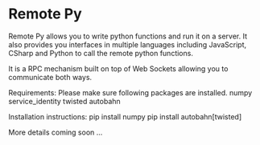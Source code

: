 # Remote Py

Remote Py allows you to write python functions and run it on a server. It also provides you interfaces in multiple languages including JavaScript, CSharp and Python to call the remote python functions.

It is a RPC mechanism built on top of Web Sockets allowing you to communicate both ways. 

Requirements:
Please make sure following packages are installed.
numpy
service_identity
twisted
autobahn

Installation instructions:
pip install numpy
pip install autobahn[twisted]

More details coming soon ...